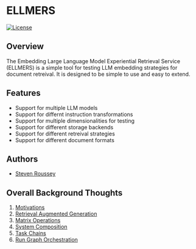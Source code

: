 # ELLMERS

[![License](https://img.shields.io/badge/license-Apache2-blue.svg)](https://github.com/sroussey/ellmers/blob/main/LICENSE)

## Overview

The Embedding Large Language Model Experiential Retrieval Service (ELLMERS) is a simple tool for testing LLM embedding strategies for document retreival. It is designed to be simple to use and easy to extend.

## Features

- Support for multiple LLM models
- Support for differnt instruction transformations
- Support for multiple dimensionalities for testing
- Support for different storage backends
- Support for different retreival strategies
- Support for different document formats

## Authors

- [Steven Roussey](https://stevenroussey.com)

## Overall Background Thoughts

1. [Motivations](docs/background/01_motivations.md)
2. [Retrieval Augmented Generation](docs/background/02_retrieval_augmented_generation.md)
3. [Matrix Operations](docs/background/03_matrix_operations.md)
4. [System Composition](docs/background/04_system_composition.md)
5. [Task Chains](docs/background/05_task_chains.md)
6. [Run Graph Orchestration](docs/background/06_run_graph_orchestration.md)
